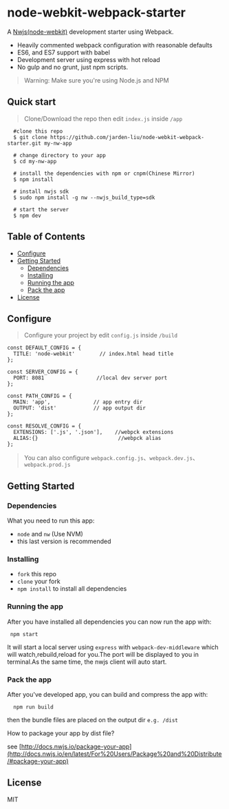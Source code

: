 # node-webkit-webpack-starter
  A [Nwjs(node-webkit)](https://github.com/nwjs/nw.js) development starter using Webpack.

* Heavily commented webpack configuration with reasonable defaults
* ES6, and ES7 support with babel
* Development server using express with hot reload
* No gulp and no grunt, just npm scripts.

> Warning: Make sure you're using Node.js and NPM

## Quick start
> Clone/Download the repo then edit `index.js` inside `/app`
```
  #clone this repo
  $ git clone https://github.com/jarden-liu/node-webkit-webpack-starter.git my-nw-app

  # change directory to your app
  $ cd my-nw-app

  # install the dependencies with npm or cnpm(Chinese Mirror)
  $ npm install

  # install nwjs sdk
  $ sudo npm install -g nw --nwjs_build_type=sdk

  # start the server
  $ npm dev
```

## Table of Contents
* [Configure](#configure)
* [Getting Started](#getting-started)
  * [Dependencies](#dependencies)
  * [Installing](#installing)
  * [Running the app](#running-the-app)
  * [Pack the app](#pack-the-app)
* [License](#license)

## Configure
> Configure your project by edit `config.js` inside `/build`
```
const DEFAULT_CONFIG = {
  TITLE: 'node-webkit'        // index.html head title
};

const SERVER_CONFIG = {
  PORT: 8081                 //local dev server port
};

const PATH_CONFIG = {
  MAIN: 'app',              // app entry dir
  OUTPUT: 'dist'            // app output dir
};

const RESOLVE_CONFIG = {
  EXTENSIONS: ['.js', '.json'],    //webpck extensions
  ALIAS:{}                          //webpck alias
};

```
> You can also configure `webpack.config.js`、`webpack.dev.js`、`webpack.prod.js`

## Getting Started
### Dependencies
What you need to run this app:
* `node` and `nw` (Use NVM)
* this last version is recommended

### Installing
* `fork` this repo
* `clone` your fork
* `npm install` to install all dependencies

### Running the app
After you have installed all dependencies you can now run the app with:
```
 npm start
```
It will start a local server using `express` with `webpack-dev-middleware` which will watch,rebuild,reload for you.The port will be displayed to you in terminal.As the same time, the nwjs client will auto start.

### Pack the app
After you've developed app, you can build and compress the app with:
```
  npm run build
```
then the bundle files are placed on the output dir `e.g. /dist`

How to package your app by dist file?

see [http://docs.nwjs.io/package-your-app](http://docs.nwjs.io/en/latest/For%20Users/Package%20and%20Distribute/#package-your-app)

## License
MIT
